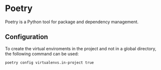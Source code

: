 # Poetry

Poetry is a Python tool for package and dependency management.

## Configuration

To create the virtual enviroments in the project and not in a global directory, the following command can be used:

```
poetry config virtualenvs.in-project true
```